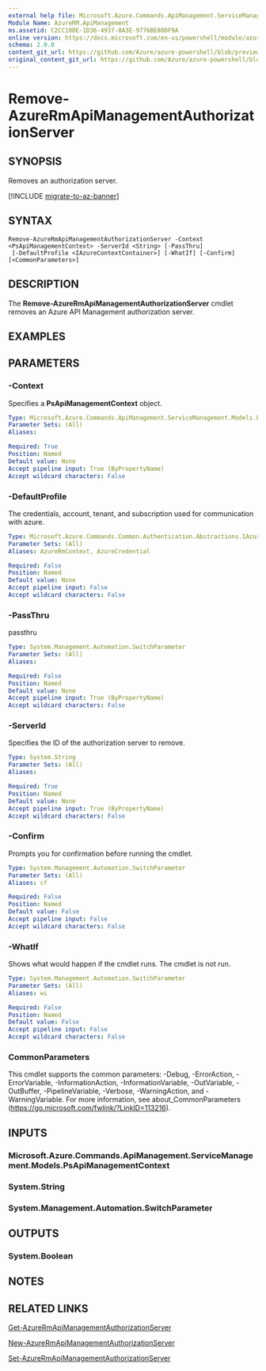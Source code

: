 ```yaml
---
external help file: Microsoft.Azure.Commands.ApiManagement.ServiceManagement.dll-Help.xml
Module Name: AzureRM.ApiManagement
ms.assetid: C2CC10DE-1D36-4937-8A3E-9776BE80DF9A
online version: https://docs.microsoft.com/en-us/powershell/module/azurerm.apimanagement/remove-azurermapimanagementauthorizationserver
schema: 2.0.0
content_git_url: https://github.com/Azure/azure-powershell/blob/preview/src/ResourceManager/ApiManagement/Commands.ApiManagement/help/Remove-AzureRmApiManagementAuthorizationServer.md
original_content_git_url: https://github.com/Azure/azure-powershell/blob/preview/src/ResourceManager/ApiManagement/Commands.ApiManagement/help/Remove-AzureRmApiManagementAuthorizationServer.md
---
```


# Remove-AzureRmApiManagementAuthorizationServer

## SYNOPSIS
Removes an authorization server.

[!INCLUDE [migrate-to-az-banner](../../includes/migrate-to-az-banner.md)]

## SYNTAX

```
Remove-AzureRmApiManagementAuthorizationServer -Context <PsApiManagementContext> -ServerId <String> [-PassThru]
 [-DefaultProfile <IAzureContextContainer>] [-WhatIf] [-Confirm] [<CommonParameters>]
```

## DESCRIPTION
The **Remove-AzureRmApiManagementAuthorizationServer** cmdlet removes an Azure API Management authorization server.

## EXAMPLES

## PARAMETERS

### -Context
Specifies a **PsApiManagementContext** object.

```yaml
Type: Microsoft.Azure.Commands.ApiManagement.ServiceManagement.Models.PsApiManagementContext
Parameter Sets: (All)
Aliases:

Required: True
Position: Named
Default value: None
Accept pipeline input: True (ByPropertyName)
Accept wildcard characters: False
```

### -DefaultProfile
The credentials, account, tenant, and subscription used for communication with azure.

```yaml
Type: Microsoft.Azure.Commands.Common.Authentication.Abstractions.IAzureContextContainer
Parameter Sets: (All)
Aliases: AzureRmContext, AzureCredential

Required: False
Position: Named
Default value: None
Accept pipeline input: False
Accept wildcard characters: False
```

### -PassThru
passthru

```yaml
Type: System.Management.Automation.SwitchParameter
Parameter Sets: (All)
Aliases:

Required: False
Position: Named
Default value: None
Accept pipeline input: True (ByPropertyName)
Accept wildcard characters: False
```

### -ServerId
Specifies the ID of the authorization server to remove.

```yaml
Type: System.String
Parameter Sets: (All)
Aliases:

Required: True
Position: Named
Default value: None
Accept pipeline input: True (ByPropertyName)
Accept wildcard characters: False
```

### -Confirm
Prompts you for confirmation before running the cmdlet.

```yaml
Type: System.Management.Automation.SwitchParameter
Parameter Sets: (All)
Aliases: cf

Required: False
Position: Named
Default value: False
Accept pipeline input: False
Accept wildcard characters: False
```

### -WhatIf
Shows what would happen if the cmdlet runs.
The cmdlet is not run.

```yaml
Type: System.Management.Automation.SwitchParameter
Parameter Sets: (All)
Aliases: wi

Required: False
Position: Named
Default value: False
Accept pipeline input: False
Accept wildcard characters: False
```

### CommonParameters
This cmdlet supports the common parameters: -Debug, -ErrorAction, -ErrorVariable, -InformationAction, -InformationVariable, -OutVariable, -OutBuffer, -PipelineVariable, -Verbose, -WarningAction, and -WarningVariable. For more information, see about_CommonParameters (https://go.microsoft.com/fwlink/?LinkID=113216).

## INPUTS

### Microsoft.Azure.Commands.ApiManagement.ServiceManagement.Models.PsApiManagementContext

### System.String

### System.Management.Automation.SwitchParameter

## OUTPUTS

### System.Boolean

## NOTES

## RELATED LINKS

[Get-AzureRmApiManagementAuthorizationServer](./Get-AzureRmApiManagementAuthorizationServer.md)

[New-AzureRmApiManagementAuthorizationServer](./New-AzureRmApiManagementAuthorizationServer.md)

[Set-AzureRmApiManagementAuthorizationServer](./Set-AzureRmApiManagementAuthorizationServer.md)


